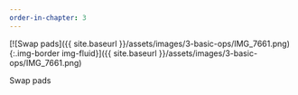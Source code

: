 ```yaml
---
order-in-chapter: 3
---
```


[![Swap pads]({{ site.baseurl }}/assets/images/3-basic-ops/IMG_7661.png){:.img-border img-fluid}]({{ site.baseurl
}}/assets/images/3-basic-ops/IMG_7661.png)

Swap pads
